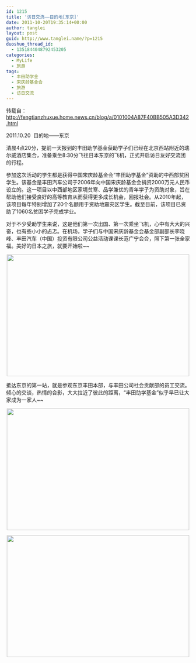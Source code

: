 ```yaml
---
id: 1215
title: '访日交流——目的地[东京]'
date: 2011-10-20T19:35:14+00:00
author: tanglei
layout: post
guid: http://www.tanglei.name/?p=1215
duoshuo_thread_id:
  - 1351844048792453205
categories:
  - MyLife
  - 旅游
tags:
  - 丰田助学金
  - 宋庆龄基金会
  - 旅游
  - 访日交流
---
```

转载自：http://fengtianzhuxue.home.news.cn/blog/a/0101004A87F40BB505A3D342.html

2011.10.20  目的地——东京

清晨4点20分，提前一天报到的丰田助学基金获助学子们已经在北京西站附近的瑞尔威酒店集合，准备乘坐8:30分飞往日本东京的飞机，正式开启访日友好交流团的行程。

参加这次活动的学生都是获得中国宋庆龄基金会“丰田助学基金”资助的中西部贫困学生。该基金是丰田汽车公司于2006年向中国宋庆龄基金会捐资2000万元人民币设立的。这一项目以中西部地区家境贫寒、品学兼优的青年学子为资助对象，旨在帮助他们接受良好的高等教育从而获得更多成长机会，回报社会。从2010年起，该项目每年特别增加了20个名额用于资助地震灾区学生。截至目前，该项目已资助了1060名贫困学子完成学业。

对于不少受助学生来说，这是他们第一次出国、第一次乘坐飞机，心中有大大的兴奋，也有些小小的忐忑。在机场，学子们与中国宋庆龄基金会基金部副部长李晓峰、丰田汽车（中国）投资有限公司公益活动课课长范广宁会合，照下第一张全家福。美好的日本之旅，就要开始啦~~

<p style="text-indent: 0px;" align="center">
  <a href="http://misc.home.news.cn/public/images/original/00/40/AA/15/15.jpg" target="_blank"><img style="width: 500px; height: 333px;" src="http://misc.home.news.cn/public/images/original/00/40/AA/15/15.jpg" alt=""  /></a>
</p>

抵达东京的第一站，就是参观东京丰田本部，与丰田公司社会贡献部的员工交流。倾心的交谈，热情的合影，大大拉近了彼此的距离，“丰田助学基金”似乎早已让大家成为一家人~~

<p style="text-indent: 0px;" align="center">
  <a href="http://misc.home.news.cn/public/images/original/00/40/AA/16/16.jpg" target="_blank"><img style="width: 500px; height: 333px;" src="http://misc.home.news.cn/public/images/original/00/40/AA/16/16.jpg" alt=""  /></a>
</p>

<p style="text-indent: 0px;" align="center">
  <a href="http://misc.home.news.cn/public/images/original/00/40/AA/17/17.jpg" target="_blank"><img style="width: 500px; height: 333px;" src="http://misc.home.news.cn/public/images/original/00/40/AA/17/17.jpg" alt=""  /></a>
</p>

